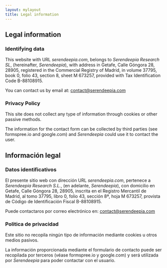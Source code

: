 ```yaml
---
layout: mylayout
title: Legal information
---
```


## Legal information

### Identifying data

This website with URL _serendeepia.com_, belongs to _Serendeepia Research SL_, (hereinafter, _Serendeepia_), with address in Getafe, Calle Góngora 28, 28905, registered in the Commercial Registry of Madrid, in volume 37795, book 0, folio 43, section 8, sheet M 673257, provided with Tax Identification Code B-88108915.

You can contact us by email at: contact@serendeepia.com

### Privacy Policy

This site does not collect any type of information through cookies or other passive methods.

The information for the contact form can be collected by third parties (see formspree.io and google.com) and _Serendeepia_ could use it to contact the user.


## Información legal

### Datos identificativos

El presente sitio web con dirección URL _serendeepia.com_, pertenece a _Serendeepia Research S.L._, (en adelante, _Serendeepia_), con domicilio en Getafe, Calle Góngora 28, 28905, inscrita en el Registro Mercantil de Madrid, al tomo 37795,  libro 0, folio 43, sección 8ª, hoja M 673257, provista de Código de Identificación Fiscal B-88108915. 

Puede contactaros por correo electrónico en: contact@serendeepia.com

### Politica de privacidad

Este sitio no recopila ningún tipo de información mediante cookies u otros medios pasivos. 

La información proporcionada mediante el formulario de contacto puede ser recopilada por terceros (véase formspree.io y google.com) y será utilizada por _Serendeepia_ para poder contactar con el usuario.
